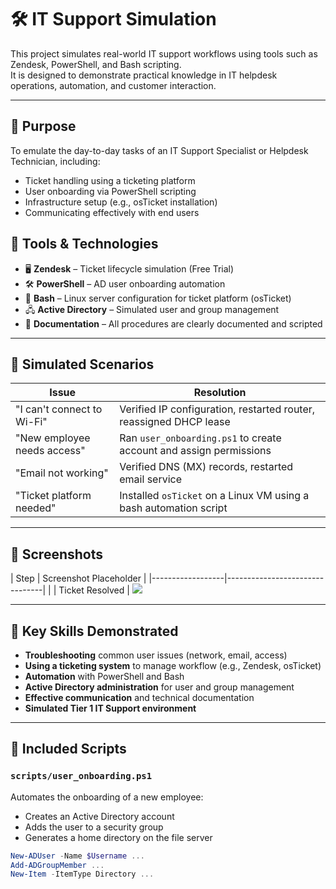 # 🛠️ IT Support Simulation

This project simulates real-world IT support workflows using tools such as Zendesk, PowerShell, and Bash scripting.  
It is designed to demonstrate practical knowledge in IT helpdesk operations, automation, and customer interaction.

---

## 🎯 Purpose

To emulate the day-to-day tasks of an IT Support Specialist or Helpdesk Technician, including:
- Ticket handling using a ticketing platform
- User onboarding via PowerShell scripting
- Infrastructure setup (e.g., osTicket installation)
- Communicating effectively with end users

## 🧰 Tools & Technologies

- 🖥️ **Zendesk** – Ticket lifecycle simulation (Free Trial)
- 🛠️ **PowerShell** – AD user onboarding automation
- 🐧 **Bash** – Linux server configuration for ticket platform (osTicket)
- 🖧 **Active Directory** – Simulated user and group management
- 📜 **Documentation** – All procedures are clearly documented and scripted
  
---

## 💼 Simulated Scenarios

| Issue                            | Resolution                                                                 |
|----------------------------------|-----------------------------------------------------------------------------|
| "I can't connect to Wi-Fi"       | Verified IP configuration, restarted router, reassigned DHCP lease         |
| "New employee needs access"      | Ran `user_onboarding.ps1` to create account and assign permissions         |
| "Email not working"              | Verified DNS (MX) records, restarted email service                         |
| "Ticket platform needed"         | Installed `osTicket` on a Linux VM using a bash automation script          |

---

## 📸 Screenshots

| Step             | Screenshot Placeholder         |
|------------------|--------------------------------| |
| Ticket Resolved   | ![](Screenshot.png)      

---

## 🧠 Key Skills Demonstrated

- **Troubleshooting** common user issues (network, email, access)
- **Using a ticketing system** to manage workflow (e.g., Zendesk, osTicket)
- **Automation** with PowerShell and Bash
- **Active Directory administration** for user and group management
- **Effective communication** and technical documentation
- **Simulated Tier 1 IT Support environment**

---


## 📜 Included Scripts

### `scripts/user_onboarding.ps1`
Automates the onboarding of a new employee:
- Creates an Active Directory account
- Adds the user to a security group
- Generates a home directory on the file server

```powershell
New-ADUser -Name $Username ...
Add-ADGroupMember ...
New-Item -ItemType Directory ...
